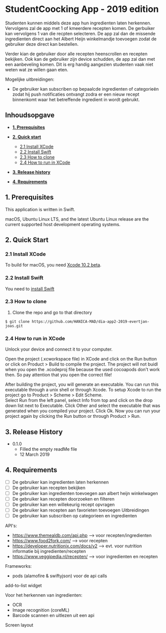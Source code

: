 # StudentCoocking App - 2019 edition

Studenten kunnen middels deze app hun ingredienten laten herkennen. Vervolgens zal de app met 1 of kmeerdere recepten komen. De gerbuiker kan vervolgens 1 van die recpten selecteren. De app zal dan de missende ingredienten direct aan het Albert Heijn winkelmandje toevoegen zodat de gebruiker deze direct kan bestellen. 

Verder kian de gebruiker door alle recepten heenscrollen en recepten bekijken.
Ook kan de gebruiker zijn device schudden, de app zal dan met een aanbeveling komen. Dit is erg handig aangezien studenten vaak niet weten wat ze willen gaan eten. 

Mogelijke uitbreidingen:
- De gebruiker kan subscriben op bepaalcde ingredienten of categorieën zodat hij push notificaties ontvangt zodra er een nieuw recept binnenkomt waar het betreffende ingredient in wordt gebruikt. 

## Inhoudsopgave

* **[1. Prerequisites](#Prerequisites)**

* **[2. Quick start](#Quick_start)** 

  - [2.1 Install XCode](#XCode)
  - [2.2 Install Swift](#Swift)
  - [2.3 How to clone](#HowToClone)
  - [2.4 How to run in XCode](#RunXCode)

* **[3. Release history](#Release_History)**

* **[4. Requirements](#Requirements)**

## 1. Prerequisites <a name="Prerequisites"/>

This application is written in Swift. 

macOS, Ubuntu Linux LTS, and the latest Ubuntu Linux release are the current
supported host development operating systems.
    
## 2. Quick Start <a name="Quick_start"/>

### 2.1 Install XCode <a name="XCode"/>

To build for macOS, you need [Xcode 10.2 beta](https://developer.apple.com/xcode/downloads/).

### 2.2 Install Swift <a name="Swift"/>

You need to [install Swift](https://swift.org/getting-started/#installing-swift)

### 2.3 How to clone <a name="HowToClone"/>

1. Clone the repo and go to that directory

```
$ git clone https://github.com/HANICA-MAD/dia-app2-2019-evertjan-joas.git
``` 

### 2.4 How to run in XCode <a name="RunXCode"/>

Unlock your device and connect it to your computer.

Open the project (.xcworkspace file) in XCode and click on the	Run button or click on Product > Build to compile the project. 
The project will not buidl when you open the .xcodeproj file because the used cocoapods don't work then. So pay attention that you open the correct file!

After	building the project, you will generate an executable. You can run this executable through a	unix	shell or 
through	Xcode. To	setup	Xcode	to run the project go to Product > Scheme >	Edit Scheme.	
Select Run from	the	left panel,	select Info from top and click on	the	drop down	list next to Executable.
Click	Other	and	select the executable that was generated when you compiled your	project. Click Ok.
Now	you	can	run	your project again by clicking the Run button or through Product > Run.

## 3. Release History <a name="Release_History"/>

- 0.1.0
  - Filled the empty readMe file
  - 12 March 2019

## 4. Requirements <a name="Requirements"/>

- [ ] De gebruiker kan ingredienten laten herkennen
- [ ] De gebruiker kan recepten bekijken
- [ ] De gebruiker kan ingredienten toevoegen aan albert heijn winkelwagen
- [ ] De gebruiker kan recepten doorzoeken en filteren
- [ ] De gebruiker kan een willekeurig recept opvragen
- [ ] De gebruiker kan recepten aan favorieten toevoegen
Uitbreidingen
- [ ] De gebruiker kan subscriben op categorieen en ingredienten

API's:
- https://www.themealdb.com/api.php --> voor recepten/ingredienten
- https://www.food2fork.com/ --> voor recepten
- https://developer.nutritionix.com/docs/v2 --> evt. voor nutrition informatie bij ingredienten/recepten
- https://www.veggipedia.nl/recepten/ --> voor ingredienten en recepten

Frameworks: 
- pods (alamofire & swiftyjson) voor de api calls

add-to-list widget

Voor het herkennen van ingredienten:
- OCR
- Image recognition (coreML)
- Barcode scannen en uitlezen uit een api


Screen layout

